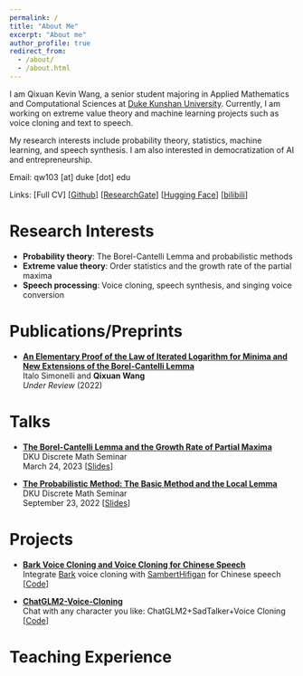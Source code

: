 ```yaml
---
permalink: /
title: "About Me"
excerpt: "About me"
author_profile: true
redirect_from: 
  - /about/
  - /about.html
---
```


I am Qixuan Kevin Wang, a senior student majoring in Applied Mathematics and Computational Sciences at [Duke Kunshan University](https://www.dukekunshan.edu.cn/). Currently, I am working on extreme value theory and machine learning projects such as voice cloning and text to speech.

My research interests include probability theory, statistics, machine learning, and speech synthesis. I am also interested in democratization of AI and entrepreneurship.

Email: qw103 [at] duke [dot] edu

Links: [Full CV] [[Github](https://github.com/KevinWang676)] [[ResearchGate](https://www.researchgate.net/profile/Qixuan-Wang-14)] [[Hugging Face](https://huggingface.co/kevinwang676)] [[bilibili](https://space.bilibili.com/501495851?spm_id_from=333.788.0.0)]

Research Interests
======
* **Probability theory**: The Borel-Cantelli Lemma and probabilistic methods
* **Extreme value theory**: Order statistics and the growth rate of the partial maxima
* **Speech processing**: Voice cloning, speech synthesis, and singing voice conversion

Publications/Preprints
======
* [**An Elementary Proof of the Law of Iterated Logarithm for Minima and New Extensions of the Borel-Cantelli Lemma**](https://papers.ssrn.com/sol3/papers.cfm?abstract_id=4240800) \
Italo Simonelli and **Qixuan Wang** \
*Under Review* (2022)

Talks
======
* [**The Borel-Cantelli Lemma and the Growth Rate of Partial Maxima**](https://sites.duke.edu/kits_team_101_48585/2023/03/21/2023-03-24/) \
DKU Discrete Math Seminar \
March 24, 2023 [[Slides](https://sites.duke.edu/kits_team_101_48585/files/2023/03/The_Borel_Cantelli_Lemma_and_the_Growth_Rate_of_Partial_Maxima.pdf)]

* [**The Probabilistic Method: The Basic Method and the Local Lemma**](https://sites.duke.edu/kits_team_101_48585/2022/09/12/discrete-math-seminar-sept-23rd/) \
DKU Discrete Math Seminar \
September 23, 2022 [[Slides](https://sites.duke.edu/kits_team_101_48585/files/2022/09/Probabilistic_method.pdf)] 

Projects
======
* [**Bark Voice Cloning and Voice Cloning for Chinese Speech**](https://github.com/KevinWang676/Bark-Voice-Cloning) \
Integrate [Bark](https://github.com/suno-ai/bark) voice cloning with [SambertHifigan](https://github.com/alibaba-damo-academy/KAN-TTS/wiki/training_sambert) for Chinese speech [[Code](https://github.com/KevinWang676/Bark-Voice-Cloning)]

* [**ChatGLM2-Voice-Cloning**](https://github.com/KevinWang676/ChatGLM2-Voice-Cloning) \
Chat with any character you like: ChatGLM2+SadTalker+Voice Cloning [[Code](https://github.com/KevinWang676/ChatGLM2-Voice-Cloning)]

Teaching Experience
======

